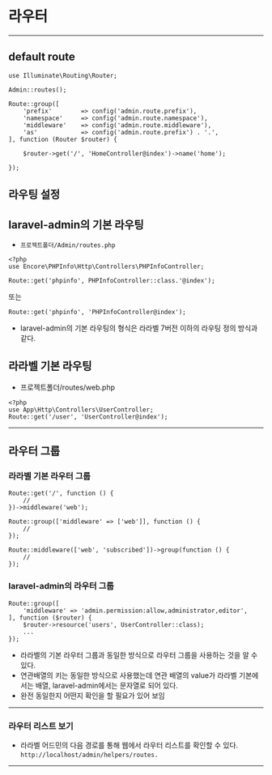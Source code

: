 # 라우터
---
## default route
```
use Illuminate\Routing\Router;

Admin::routes();

Route::group([
    'prefix'        => config('admin.route.prefix'),
    'namespace'     => config('admin.route.namespace'),
    'middleware'    => config('admin.route.middleware'),
    'as'            => config('admin.route.prefix') . '.',
], function (Router $router) {

    $router->get('/', 'HomeController@index')->name('home');

});

```


## 라우팅 설정
## laravel-admin의 기본 라우팅
- `프로젝트폴더/Admin/routes.php`
```
<?php
use Encore\PHPInfo\Http\Controllers\PHPInfoController;

Route::get('phpinfo', PHPInfoController::class.'@index');
```
또는
```
Route::get('phpinfo', 'PHPInfoController@index');
```
- laravel-admin의 기본 라우팅의 형식은 라라벨 7버전 이하의 라우팅 정의 방식과 같다.

## 라라벨 기본 라우팅
- 프로젝트폴더/routes/web.php
```
<?php
use App\Http\Controllers\UserController;
Route::get('/user', 'UserController@index');
```

---

## 라우터 그룹
### 라라벨 기본 라우터 그룹
```
Route::get('/', function () {
    //
})->middleware('web');

Route::group(['middleware' => ['web']], function () {
    //
});

Route::middleware(['web', 'subscribed'])->group(function () {
    //
});
```

### laravel-admin의 라우터 그룹
```
Route::group([
    'middleware' => 'admin.permission:allow,administrator,editor',
], function ($router) {
    $router->resource('users', UserController::class);
    ...
});
```
- 라라벨의 기본 라우터 그룹과 동일한 방식으로 라우터 그룹을 사용하는 것을 알 수 있다.
- 연관배열의 키는 동일한 방식으로 사용했는데 연관 배열의 value가 라라벨 기본에서는 배열, laravel-admin에서는 문자열로 되어 있다.
- 완전 동일한지 어떤지 확인을 할 필요가 있어 보임

---

### 라우터 리스트 보기
- 라라벨 어드민의 다음 경로를 통해 웹에서 라우터 리스트를 확인할 수 있다. `http://localhost/admin/helpers/routes.`

---

